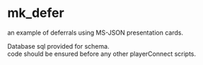 # mk_defer
an example of deferrals using MS-JSON presentation cards.  
  
Database sql provided for schema.  
code should be ensured before any other playerConnect scripts.  